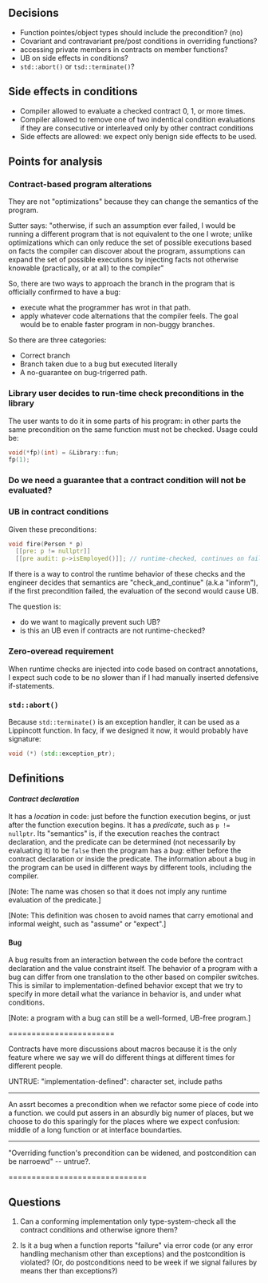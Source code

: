 Decisions
---------

* Function pointes/object types should include the precondition? (no)
* Covariant and contravariant pre/post conditions in overriding functions?
* accessing private members in contracts on member functions?
* UB on side effects in conditions?
* `std::abort()` or `tsd::terminate()`?

Side effects in conditions
--------------------------

* Compiler allowed to evaluate a checked contract 0, 1, or more times.
* Compiler allowed to remove one of two indentical condition evaluations if they are consecutive or interleaved only by other contract conditions
* Side effects are allowed: we expect only benign side effects to be used.

Points for analysis
-------------------

### Contract-based program alterations

They are not "optimizations" because they can change the semantics of the program.

Sutter says: "otherwise, if such an assumption ever failed, I would be running a different program that is not equivalent to the one I wrote; unlike optimizations which can only reduce the set of possible executions based on facts the compiler can discover about the program, assumptions can expand the set of possible executions by injecting facts not otherwise knowable (practically, or at all) to the compiler"

So, there are two ways to approach the branch in the program that is officially confirmed to have a bug:

* execute what the programmer has wrot in that path.
* apply whatever code alternations that the compiler feels. The goal would be to enable faster program in non-buggy branches.

So there are three categories:
* Correct branch
* Branch taken due to a bug but executed literally
* A no-guarantee on bug-trigerred path.


### Library user decides to run-time check preconditions in the library

The user wants to do it in some parts of his program: in other parts the same precondition on the same function must not be checked. Usage could be:

```c++
void(*fp)(int) = &Library::fun;
fp(1);
```

### Do we need a guarantee that a contract condition will not be evaluated?


### UB in contract conditions

Given these preconditions:

```c++
void fire(Person * p)
  [[pre: p != nullptr]]
  [[pre audit: p->isEmployed()]]; // runtime-checked, continues on failure
```

If there is a way to control the runtime behavior of these checks and the engineer decides that
semantics are "check_and_continue" (a.k.a "inform"), if the first precondition failed, the evaluation of the second would cause UB.

The question is: 

* do we want to magically prevent such UB?
* is this an UB even if contracts are not runtime-checked?


### Zero-overead requirement

When runtime checks are injected into code based on contract annotations, I expect such code to be no slower than if I had manually inserted defensive if-statements.

### `std::abort()`

Because `std::terminate()` is an exception handler, it can be used as a Lippincott function. In facy, if we designed it now, it would probably have signature: 

```c++
void (*) (std::exception_ptr); 
```

Definitions
-----------

#### *Contract declaration*

It has a *location* in code: just before the function execution begins, or just after the function execution begins. It has a *predicate*, such as `p != nullptr`. Its "semantics" is, if the execution reaches the contract declaration, and the predicate can be determined (not necessarily by evaluating it) to be `false` then the program has a *bug*: either before the contract declaration or inside the predicate. The information about a bug in the program can be used in different ways by different tools, including the compiler.  

[Note: The name was chosen so that it does not imply any runtime evaluation of the predicate.]

[Note: This definition was chosen to avoid names that carry emotional and informal weight, such as "assume" or "expect".]


#### Bug

A bug results from an interaction between the code before the contract declaration and the value constraint itself.
The behavior of a program with a bug can differ from one translation to the other based on compiler switches.
This is similar to implementation-defined behavior except that we try to specify in more detail what the variance
in behavior is, and under what conditions.

[Note: a program with a bug can still be a well-formed, UB-free program.]

=======================

Contracts have more discussions about macros because it is the only feature where we say we will do different things at different times for different people.

UNTRUE: "implementation-defined": character set, include paths

----------------

An assrt becomes a precondition when we refactor some piece of code into a function. we could put assers in an absurdly big numer of places, but we choose to do this sparingly for the places where we expect confusion: middle of a long function or at interface boundarties.



-----------------

"Overriding function's precondition can be widened, and postcondition can be narroewd" -- untrue?.

==============================

Questions
---------

1. Can a conforming implementation only type-system-check all the contract conditions and otherwise ignore them?

2. Is it a bug when a function reports "failure" via error code (or any error handling mechanism other than exceptions)
   and the postcondition is violated? (Or, do postconditions need to be week if we signal failures by means ther than
   exceptions?)


